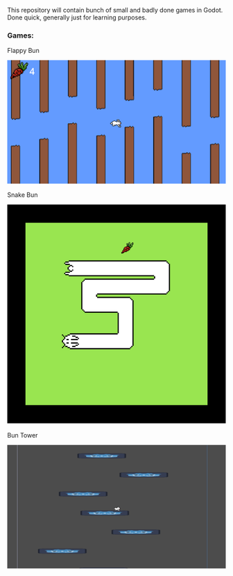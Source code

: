 This repository will contain bunch of small and badly done games in Godot. Done quick, generally just for learning purposes.

### Games:

Flappy Bun

![Flappy Bun](flappy_bun.png)

Snake Bun

![Snake Bun](snake_bun.png)

Bun Tower

![Bun Tower](bun_tower.png)